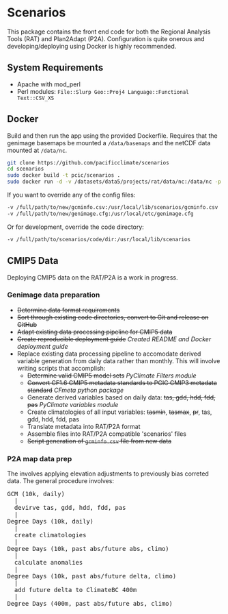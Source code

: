 # Scenarios

This package contains the front end code for both the Regional Analysis Tools (RAT) and Plan2Adapt (P2A).  Configuration is quite onerous and developing/deploying using Docker is highly recommended.

## System Requirements

- Apache with mod_perl
- Perl modules: `File::Slurp Geo::Proj4 Language::Functional Text::CSV_XS`

## Docker

Build and then run the app using the provided Dockerfile. Requires that the genimage basemaps be mounted a `/data/basemaps` and the netCDF data mounted at `/data/nc`.

```bash
git clone https://github.com/pacificclimate/scenarios
cd scenarios
sudo docker build -t pcic/scenarios .
sudo docker run -d -v /datasets/data5/projects/rat/data/nc:/data/nc -p <external_port>:80 --name scenarios pcic/scenarios
```

If you want to override any of the config files:

```bash
-v /full/path/to/new/gcminfo.csv:/usr/local/lib/scenarios/gcminfo.csv
-v /full/path/to/new/genimage.cfg:/usr/local/etc/genimage.cfg
```

Or for development, override the code directory:

```bash
-v /full/path/to/scenarios/code/dir:/usr/local/lib/scenarios
```

## CMIP5 Data

Deploying CMIP5 data on the RAT/P2A is a work in progress.

### Genimage data preparation

* ~~Determine data format requirements~~
* ~~Sort through existing code directories, convert to Git and release on GitHub~~
* ~~Adapt existing data processing pipeline for CMIP5 data~~
* ~~Create reproducible deployment guide~~ *Created README and Docker deployment guide*
* Replace existing data processing pipeline to accomodate derived variable generation from daily data rather than monthly. This will involve writing scripts that accomplish:
  * ~~Determine valid CMIP5 model sets~~ *PyClimate Filters module*
  * ~~Convert CF1.6 CMIP5 metadata standards to PCIC CMIP3 metadata standard~~ *CFmeta python package*
  * Generate derived variables based on daily data: ~~tas, gdd, hdd, fdd, pas~~ *PyClimate variables module*
  * Create climatologies of all input variables: ~~tasmin~~, ~~tasmax~~, ~~pr~~, tas, gdd, hdd, fdd, pas
  * Translate metadata into RAT/P2A format
  * Assemble files into RAT/P2A compatible 'scenarios' files
  * ~~Script generation of `gcminfo.csv` file from new data~~

### P2A map data prep

The involves applying elevation adjustments to previously bias correted data. The general procedure involves:

<pre>
GCM (10k, daily)
  |
  devirve tas, gdd, hdd, fdd, pas
  |
Degree Days (10k, daily)
  |
  create climatologies
  |
Degree Days (10k, past abs/future abs, climo)
  |
  calculate anomalies
  |
Degree Days (10k, past abs/future delta, climo)
  |
  add future delta to ClimateBC 400m
  |
Degree Days (400m, past abs/future abs, climo)
</pre>
